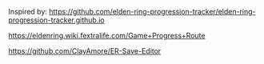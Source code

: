 Inspired by: https://github.com/elden-ring-progression-tracker/elden-ring-progression-tracker.github.io

https://eldenring.wiki.fextralife.com/Game+Progress+Route

https://github.com/ClayAmore/ER-Save-Editor
